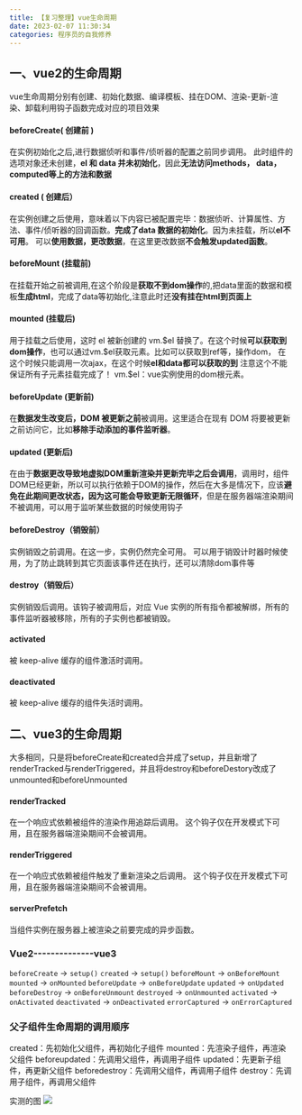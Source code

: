 ```yaml
---
title: 【复习整理】vue生命周期
date: 2023-02-07 11:30:34
categories: 程序员的自我修养
---
```

<meta name="referrer" content="no-referrer">

## 一、vue2的生命周期
vue生命周期分别有创建、初始化数据、编译模板、挂在DOM、渲染-更新-渲染、卸载利用钩子函数完成对应的项目效果
#### beforeCreate( 创建前 )
在实例初始化之后,进行数据侦听和事件/侦听器的配置之前同步调用。
此时组件的选项对象还未创建，**el 和 data 并未初始化**，因此**无法访问methods， data， computed等上的方法和数据**
#### created ( 创建后）
在实例创建之后使用，意味着以下内容已被配置完毕：数据侦听、计算属性、方法、事件/侦听器的回调函数。**完成了data 数据的初始化**。因为未挂载，所以**el不可用**。 可以**使用数据，更改数据**，在这里更改数据**不会触发updated函数**。
#### beforeMount (挂载前)
在挂载开始之前被调用,在这个阶段是**获取不到dom操作**的,把data里面的数据和模板**生成html**，完成了data等初始化,注意此时还**没有挂在html到页面上**
#### mounted (挂载后)
用于挂载之后使用，这时 el 被新创建的 vm.\$el 替换了。在这个时候**可以获取到dom操作**，也可以通过vm.\$el获取元素。比如可以获取到ref等，操作dom，
在这个时候只能调用一次ajax，在这个时候**el和data都可以获取的到**
注意这个不能保证所有子元素挂载完成了！
vm.$el：vue实例使用的dom根元素。
#### beforeUpdate (更新前)
在**数据发生改变后，DOM 被更新之前**被调用。这里适合在现有 DOM 将要被更新之前访问它，比如**移除手动添加的事件监听器**。
#### updated (更新后)
在由于**数据更改导致地虚拟DOM重新渲染并更新完毕之后会调用**，调用时，组件DOM已经更新，所以可以执行依赖于DOM的操作，然后在大多是情况下，应该**避免在此期间更改状态，因为这可能会导致更新无限循环**，但是在服务器端渲染期间不被调用，可以用于监听某些数据的时候使用钩子
#### beforeDestroy（销毁前）
实例销毁之前调用。在这一步，实例仍然完全可用。
可以用于销毁计时器时候使用，为了防止跳转到其它页面该事件还在执行，还可以清除dom事件等
#### destroy（销毁后）
实例销毁后调用。该钩子被调用后，对应 Vue 实例的所有指令都被解绑，所有的事件监听器被移除，所有的子实例也都被销毁。
#### activated
被 keep-alive 缓存的组件激活时调用。
#### deactivated
被 keep-alive 缓存的组件失活时调用。

## 二、vue3的生命周期
大多相同，只是将beforeCreate和created合并成了setup，并且新增了renderTracked与renderTriggered，并且将destroy和beforeDestory改成了unmounted和beforeUnmounted
#### renderTracked
在一个响应式依赖被组件的渲染作用追踪后调用。
这个钩子仅在开发模式下可用，且在服务器端渲染期间不会被调用。
#### renderTriggered
在一个响应式依赖被组件触发了重新渲染之后调用。
这个钩子仅在开发模式下可用，且在服务器端渲染期间不会被调用。
#### serverPrefetch
当组件实例在服务器上被渲染之前要完成的异步函数。
### Vue2--------------vue3
`beforeCreate` -> `setup()`
`created` -> `setup()`
`beforeMount` -> `onBeforeMount`
`mounted` -> `onMounted`
`beforeUpdate` -> `onBeforeUpdate`
`updated` -> `onUpdated`
`beforeDestroy` -> `onBeforeUnmount`
`destroyed` -> `onUnmounted`
`activated` -> `onActivated`
`deactivated` -> `onDeactivated`
`errorCaptured` -> `onErrorCaptured`
### 父子组件生命周期的调用顺序
created：先初始化父组件，再初始化子组件
mounted：先渲染子组件，再渲染父组件
beforeupdated：先调用父组件，再调用子组件
updated：先更新子组件，再更新父组件
beforedestroy：先调用父组件，再调用子组件
destroy：先调用子组件，再调用父组件

实测的图
![](https://upload-images.jianshu.io/upload_images/20892169-f8d9c42d63cf20e9.png?imageMogr2/auto-orient/strip%7CimageView2/2/w/1240)
